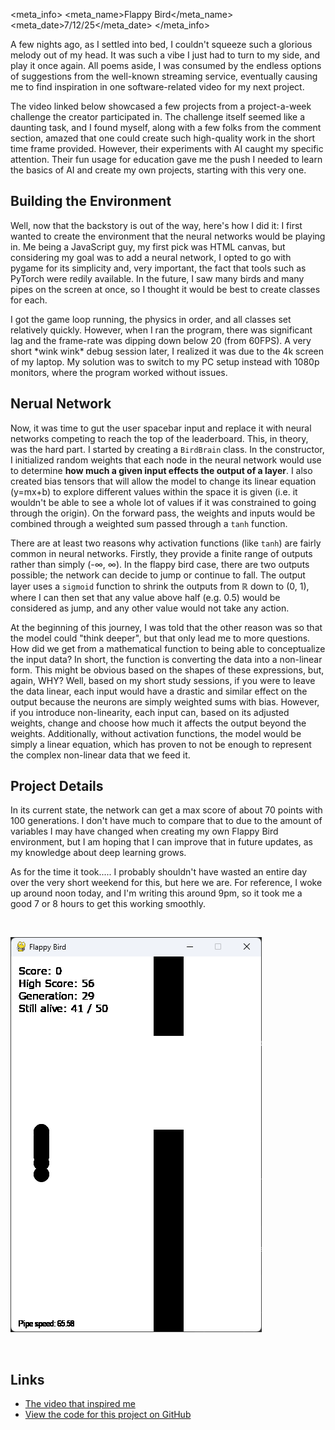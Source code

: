 <meta_info>
    <meta_name>Flappy Bird</meta_name>
    <meta_date>7/12/25</meta_date>
</meta_info>

A few nights ago, as I settled into bed, I couldn't squeeze such a glorious melody out of my head. It was such a vibe I just had to turn to my side, and play it once again. All poems aside, I was consumed by the endless options of suggestions from the well-known streaming service, eventually causing me to find inspiration in one software-related video for my next project.

The video linked below showcased a few projects from a project-a-week challenge the creator participated in. The challenge itself seemed like a daunting task, and I found myself, along with a few folks from the comment section, amazed that one could create such high-quality work in the short time frame provided. However, their experiments with AI caught my specific attention. Their fun usage for education gave me the push I needed to learn the basics of AI and create my own projects, starting with this very one.

## Building the Environment

Well, now that the backstory is out of the way, here's how I did it: I first wanted to create the environment that the neural networks would be playing in. Me being a JavaScript guy, my first pick was HTML canvas, but considering my goal was to add a neural network, I opted to go with pygame for its simplicity and, very important, the fact that tools such as PyTorch were redily available. In the future, I saw many birds and many pipes on the screen at once, so I thought it would be best to create classes for each.

I got the game loop running, the physics in order, and all classes set relatively quickly. However, when I ran the program, there was significant lag and the frame-rate was dipping down below 20 (from 60FPS). A very short \*wink wink\* debug session later, I realized it was due to the 4k screen of my laptop. My solution was to switch to my PC setup instead with 1080p monitors, where the program worked without issues.

## Nerual Network

Now, it was time to gut the user spacebar input and replace it with neural networks competing to reach the top of the leaderboard. This, in theory, was the hard part. I started by creating a `BirdBrain` class. In the constructor, I initialized random weights that each node in the neural network would use to determine **how much a given input effects the output of a layer**. I also created bias tensors that will allow the model to change its linear equation (y=mx+b) to explore different values within the space it is given (i.e. it wouldn't be able to see a whole lot of values if it was constrained to going through the origin). On the forward pass, the weights and inputs would be combined through a weighted sum passed through a `tanh` function.

There are at least two reasons why activation functions (like `tanh`) are fairly common in neural networks. Firstly, they provide a finite range of outputs rather than simply <span>(-&infin;, &infin;)</span>. In the flappy bird case, there are two outputs possible; the network can decide to jump or continue to fall. The output layer uses a `sigmoid` function to shrink the outputs from &reals; down to (0, 1), where I can then set that any value above half (e.g. 0.5) would be considered as jump, and any other value would not take any action.

At the beginning of this journey, I was told that the other reason was so that the model could "think deeper", but that only lead me to more questions. How did we get from a mathematical function to being able to conceptualize the input data? In short, the function is converting the data into a non-linear form. This might be obvious based on the shapes of these expressions, but, again, WHY? Well, based on my short study sessions, if you were to leave the data linear, each input would have a drastic and similar effect on the output because the neurons are simply weighted sums with bias. However, if you introduce non-linearity, each input can, based on its adjusted weights, change and choose how much it affects the output beyond the weights. Additionally, without activation functions, the model would be simply a linear equation, which has proven to not be enough to represent the complex non-linear data that we feed it.

## Project Details

In its current state, the network can get a max score of about 70 points with 100 generations. I don't have much to compare that to due to the amount of variables I may have changed when creating my own Flappy Bird environment, but I am hoping that I can improve that in future updates, as my knowledge about deep learning grows.

As for the time it took..... I probably shouldn't have wasted an entire day over the very short weekend for this, but here we are. For reference, I woke up around noon today, and I'm writing this around 9pm, so it took me a good 7 or 8 hours to get this working smoothly.

<br>

![Flappy Bird gameplay image](/assets/bird.png)

<br>

## Links
* [The video that inspired me](https://www.youtube.com/watch?v=nr8biZfSZ3Y)
* [View the code for this project on GitHub](https://github.com/cascaade/FlappyBird/tree/main)